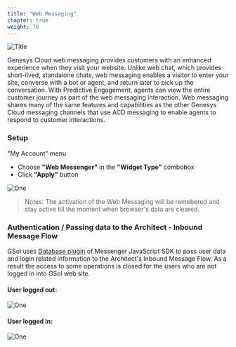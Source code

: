 ```yaml
---
title: "Web Messaging"
chapter: true
weight: 70
---
```


![Title](/images/Login.PNG)


Genesys Cloud web messaging provides customers with an enhanced experience when they visit your website. Unlike web chat, which provides short-lived, standalone chats, web messaging enables a visitor to enter your site, converse with a bot or agent, and return later to pick up the conversation. With Predictive Engagement, agents can view the entire customer journey as part of the web messaging interaction. Web messaging shares many of the same features and capabilities as the other Genesys Cloud messaging channels that use ACD messaging to enable agents to respond to customer interactions.

### Setup

"My Account" menu

- Choose **"Web Messenger"** in the **"Widget Type"** combobox
- Click **"Apply"** button

![One](/images/file_1644963022875_gc-web-messenger.png)

> Notes: The activation of the Web Messaging will be remebered and stay active till the moment when browser's data are cleared.

### Authentication / Passing data to the Architect - Inbound Message Flow

GSol uses [Database plugin](https://developer.genesys.cloud/commdigital/digital/webmessaging/messengersdk/SDKCommandsEvents) of Messenger JavaScript SDK to pass user data and login related information to the Architect's Inbound Message Flow.
As a result the access to some operations is closed for the users who are not logged in into GSol web site.
   
   #### User logged out:                 

![One](/images/gsol-dgt-balance-logout.png)

   #### User logged in:  

![One](/images/gsol-dgt-balance-login.png)
